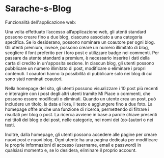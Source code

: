 # Sarache-s-Blog
Funzionalità dell'applicazione web:

Una volta effettuato l’accesso all’applicazione web, gli utenti standard possono creare fino a due blog, ciascuno associato a una categoria specifica. Se lo desiderano, possono nominare un coautore per ogni blog. Gli utenti premium, invece, possono creare un numero illimitato di blog, scegliere il font preferito per i loro post e utilizzare badge nei commenti. Per passare da utente standard a premium, è necessario inserire i dati della carta di credito in un'apposita sezione.
In ciascun blog, gli utenti possono pubblicare un numero illimitato di post, modificare o eliminare i propri contenuti. I coautori hanno la possibilità di pubblicare solo nei blog di cui sono stati nominati coautori.

Nella homepage del sito, gli utenti possono visualizzare i 10 post più recenti e interagire con i post degli altri utenti tramite Mi Piace o commenti, che possono essere modificati o eliminati. Quando un utente crea un post, può includere un titolo, la data e l’ora, il testo e aggiungere fino a due foto.
La homepage offre anche una funzione di ricerca, permettendo di filtrare i risultati per blog o post. La ricerca avviene in base a parole chiave presenti nei titoli dei blog e dei post, nelle categorie, nei nomi dei (co-)autori o nei testi.

Inoltre, dalla homepage, gli utenti possono accedere alle pagine per creare nuovi post e nuovi blog. Ogni utente ha una pagina dedicata per modificare le proprie informazioni di accesso (username, email e password) in qualsiasi momento e, se lo desidera, eliminare il proprio account.

